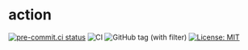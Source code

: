 # action

[![pre-commit.ci status](https://results.pre-commit.ci/badge/github/ixxeL-actions/workflows/main.svg)](https://results.pre-commit.ci/latest/github/ixxeL-actions/workflows/main) ![CI](https://github.com/ixxeL-actions/workflows/actions/workflows/PRE-COMMIT.yaml/badge.svg) ![GitHub tag (with filter)](https://img.shields.io/github/v/tag/ixxeL-actions/workflows?label=Latest%20Release) [![License: MIT](https://img.shields.io/badge/License-MIT-yellow.svg)](https://opensource.org/licenses/MIT)
